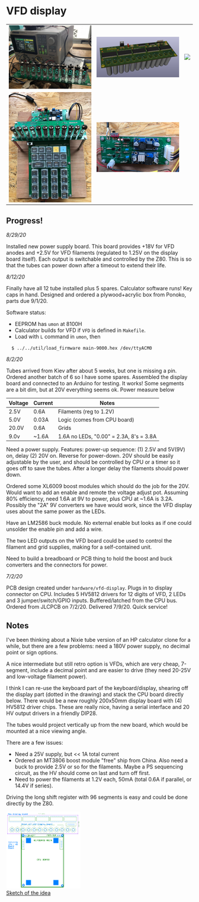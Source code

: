 # VFD display

<table>
  <tr><td><img src="https://github.com/eshazen/retro-25/blob/master/photos/display_11.jpg" width=300>
    <td><img src="https://github.com/eshazen/retro-25/blob/master/hardware/vfd-display/3D/render_board.png" width=300>
    <td><img src="https://github.com/eshazen/retro-25/blob/master/photos/vfd_bare_pcb.jpg" width=300>
  <tr><td><img src="https://github.com/eshazen/retro-25/blob/master/photos/top_with_ps.jpg" width=300>
    <td><img src="https://github.com/eshazen/retro-25/blob/master/photos/power_supply2.jpg" width=300>
</table>

## Progress!

_8/29/20_

Installed new power supply board.  This board provides +18V for VFD
anodes and +2.5V for VFD filaments (regulated to 1.25V on the display
board itself).  Each output is switchable and controlled by the Z80.
This is so that the tubes can power down after a timeout to extend
their life.

_8/12/20_

Finally have all 12 tube installed plus 5 spares.  Calculator software runs!  Key caps in hand.  Designed and ordered a plywood+acrylic box from Ponoko, parts due 9/1/20.

Software status:

* EEPROM has ```umon``` at 8100H
* Calculator builds for VFD if ```VFD``` is defined in ```Makefile```.
* Load with ```L``` command in ```umon```, then 
```
  $ ../../util/load_firmware main-9000.hex /dev/ttyACM0
```

_8/2/20_

Tubes arrived from Kiev after about 5 weeks, but one is missing a pin.  Ordered another batch of 6 so I have some spares.  Assembled the display board and connected to an Arduino for testing.  It works!  Some segments are a bit dim, but at 20V everything seems ok. Power measure below

Voltage | Current | Notes
------- | ------- | -----
  2.5V  |   0.6A  | Filaments (reg to 1.2V)
  5.0V  |   0.03A | Logic (comes from CPU board)
 20.0V  |   0.6A  | Grids
  9.0v  |  ~1.6A  | 1.6A no LEDs, "0.00" = 2.3A, 8's = 3.8A
  
Need a power supply.  Features:  power-up sequence:  (1) 2.5V and 5V(9V) on, delay  (2) 20V on.  Reverse for power-down.  20V should be easily adjustable by the user, and should be controlled by CPU or a timer so it goes off to save the tubes.  After a longer delay the filaments should power down.

Ordered some XL6009 boost modules which should do the job for the 20V.  Would want to add an enable and remote the voltage adjust pot.  Assuming 80% efficiency, need 1.6A at 9V to power, plus CPU at ~1.6A is 3.2A.  Possibly the "2A" 9V converters we have would work, since the VFD display uses about the same power as the LEDs.

Have an LM2586 buck module.  No external enable but looks as if one could unsolder the enable pin and add a wire.

The two LED outputs on the VFD board could be used to control the filament and grid supplies, making for a self-contained unit.

Need to build a breadboard or PCB thing to hold the boost and buck converters and the connectors for power.

_7/2/20_

PCB design created under ```hardware/vfd-display```.  Plugs in to display connector on CPU.  Includes 5 HV5812 drivers for 12 digits of VFD, 2 LEDs and 3 jumper/switch/GPIO inputs.  Buffered/latched from the CPU bus.  Ordered from JLCPCB on 7/2/20.  Delivered 7/9/20.  Quick service!

## Notes

I've been thinking about a Nixie tube version of an HP calculator
clone for a while, but there are a few problems:  need a 180V power
supply, no decimal point or sign options.

A nice intermediate but still retro option is VFDs, which are very
cheap, 7-segment, include a decimal point and are easier to drive
(they need 20-25V and low-voltage filament power).

I think I can re-use the keyboard part of the keyboard/display,
shearing off the display part (dotted in the drawing) and stack the
CPU board directly below.  There would be a new roughly 200x50mm
display board with (4) HV5812 driver chips.  These are really nice,
having a serial interface and 20 HV output drivers in a friendly DIP28.

The tubes would project vertically up from the new board, which would
be mounted at a nice viewing angle.

There are a few issues:

* Need a 25V supply, but << 1A total current
 * Ordered an MT3806 boost module "free" ship from China.  Also need a buck to provide 2.5V or so for the filaments.  Maybe a PS sequencing circuit, as the HV should come on last and turn off first.
* Need to power the filaments at 1.2V each, 50mA (total 0.6A if parallel,
or 14.4V if series).

Driving the long shift register with 96 segments is easy and could be
done directly by the Z80.

<a href="https://github.com/eshazen/retro-25/blob/master/notes/VFD-Display/new-pcb-top-view.png">
  <img src="https://github.com/eshazen/retro-25/blob/master/notes/VFD-Display/new-pcb-top-view.png" width=200>
  <br>Sketch of the idea</a>
  
